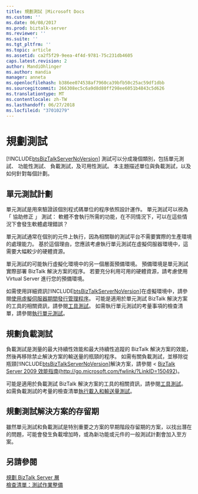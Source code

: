 ```yaml
---
title: 規劃測試 |Microsoft Docs
ms.custom: ''
ms.date: 06/08/2017
ms.prod: biztalk-server
ms.reviewer: ''
ms.suite: ''
ms.tgt_pltfrm: ''
ms.topic: article
ms.assetid: ca2f5f29-9eea-4f4d-9781-75c231db4605
caps.latest.revision: 2
author: MandiOhlinger
ms.author: mandia
manager: anneta
ms.openlocfilehash: b386ee074538af7960ca39bfb50c25ac59df1dbb
ms.sourcegitcommit: 266308ec5c6a9d8d80ff298ee6051b4843c5d626
ms.translationtype: MT
ms.contentlocale: zh-TW
ms.lasthandoff: 06/27/2018
ms.locfileid: "37010279"
---
```

# <a name="planning-for-testing"></a>規劃測試
[!INCLUDE[btsBizTalkServerNoVersion](../includes/btsbiztalkservernoversion-md.md)] 測試可以分成幾個類別，包括單元測試、 功能性測試、 負載測試，及可用性測試。 本主題描述單位與負載測試，以及如何針對每個計劃。  
  
## <a name="planning-for-unit-testing"></a>單元測試計劃  
 單元測試是用來驗證該個別程式碼單位的程序依照設計運作。 單元測試可以視為 「 協助修正 」 測試： 軟體不會執行所需的功能，在不同情況下，可以在這些情況下會發生軟體處理錯誤？  
  
 單元測試通常在個別的元件上執行，因為相關聯的測試平台不需要實際的生產環境的處理能力。 基於這個理由，您應該考慮執行單元測試在虛擬伺服器環境中，這需要大幅較少的硬體資源。  
  
 單元測試的可能執行虛擬化環境中的另一個層面預備環境。 預備環境是單元測試實際部署 BizTalk 解決方案的程序。 若要充分利用可用的硬體資源，請考慮使用 Virtual Server 進行您的預備環境。  
  
 如需使用詳細資訊[!INCLUDE[btsBizTalkServerNoVersion](../includes/btsbiztalkservernoversion-md.md)]在虛擬環境中，請參閱[使用虛擬伺服器期間發行管理程序](../technical-guides/planning-the-development-testing-staging-and-production-environments.md#BKMK_VirtualServ)。 可能是適用於單元測試 BizTalk 解決方案的工具的相關資訊，請參閱[工具測試](~/technical-guides/tools-for-testing.md)。 如需執行單元測試的考量事項的檢查清單，請參閱[執行單元測試](../technical-guides/performing-unit-testing.md)。  
  
## <a name="planning-for-load-testing"></a>規劃負載測試  
 負載測試是測量的最大持續性效能和最大持續性追蹤的 BizTalk 解決方案的效能，然後再移除禁止解決方案的輸送量的瓶頸的程序。 如需有關負載測試，並移除從瓶頸[!INCLUDE[btsBizTalkServerNoVersion](../includes/btsbiztalkservernoversion-md.md)]解決方案，請參閱 < [BizTalk Server 2009 效能指南](http://go.microsoft.com/fwlink/?LinkID=150492)(<http://go.microsoft.com/fwlink/?LinkID=150492>)。  
  
 可能是適用於負載測試 BizTalk 解決方案的工具的相關資訊，請參閱[工具測試](~/technical-guides/tools-for-testing.md)。 如需負載測試的考量的檢查清單[執行載入和輸送量測試](../technical-guides/performing-load-and-throughput-testing.md)。  
  
## <a name="plan-to-test-for-the-lifetime-of-the-solution"></a>規劃測試解決方案的存留期  
 雖然單元測試和負載測試是特別重要之方案的早期階段存留期的方案，以找出潛在的問題，可能會發生負載增加時，或為新功能或元件的一般測試計劃會加入至方案。  
  
## <a name="see-also"></a>另請參閱  
 [規劃 BizTalk Server 層](../technical-guides/planning-the-biztalk-server-tier.md)   
 [檢查清單：測試作業整備](../technical-guides/checklist-testing-operational-readiness.md)